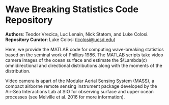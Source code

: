 # Wave Breaking Statistics Code Repository
**Authors**: Teodor Vrecica, Luc Lenain, Nick Statom, and Luke Colosi. \
**Repository Curator**: Luke Colosi (lcolosi@ucsd.edu) 

Here, we provide the MATLAB code for computing wave-breaking statistics based on the seminal work of Phillips 1986. The MATLAB scripts take video camera images of the ocean surface and estimate the $\Lambda(c) omnidirectional and directional distributions along with the moments of the distribution.

Video camera is apart of the Modular Aerial Sensing System (MASS), a compact airborne remote sensing instrument package developed by the Air-Sea Interactions Lab at SIO for observing surface and upper ocean processes (see Melville et al. 2016 for more information).      
 


